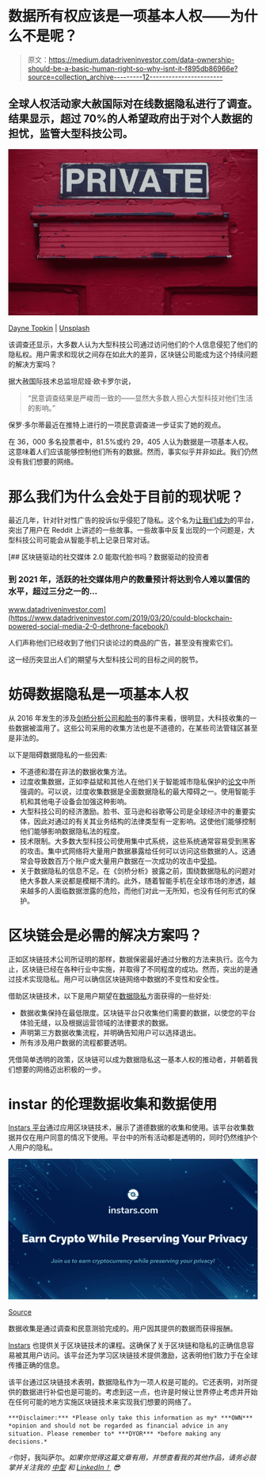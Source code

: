 # 数据所有权应该是一项基本人权——为什么不是呢？

> 原文：<https://medium.datadriveninvestor.com/data-ownership-should-be-a-basic-human-right-so-why-isnt-it-f895db86966e?source=collection_archive---------12----------------------->

## 全球人权活动家大赦国际对在线数据隐私进行了调查。结果显示，超过 70%的人希望政府出于对个人数据的担忧，监管大型科技公司。

![](img/a42f941bd46e953e3c98ff56bfdc98c3.png)

[Dayne Topkin](https://unsplash.com/@dtopkin1?utm_source=medium&utm_medium=referral) | [Unsplash](https://unsplash.com?utm_source=medium&utm_medium=referral)

该调查还显示，大多数人认为大型科技公司通过访问他们的个人信息侵犯了他们的隐私权。用户需求和现状之间存在如此大的差异，区块链公司能成为这个持续问题的解决方案吗？

据大赦国际技术总监坦尼娅·欧卡罗尔说，

> “民意调查结果是严峻而一致的——显然大多数人担心大型科技对他们生活的影响。”

保罗·多尔蒂最近在推特上进行的一项民意调查进一步证实了她的观点。

在 36，000 多名投票者中，81.5%或约 29，405 人认为数据是一项基本人权。这意味着人们应该能够控制他们所有的数据。然而，事实似乎并非如此。我们仍然没有我们想要的网络。

# **那么我们为什么会处于目前的现状呢？**

最近几年，针对针对性广告的投诉似乎侵犯了隐私。这个名为[让我们成为](https://www.makeuseof.com/tag/your-smartphone-listening-or-coincidence/)的平台，突出了用户在 Reddit 上讲述的一些故事。一些故事中反复出现的一个问题是，大型科技公司可能会从智能手机上记录日常对话。

[](https://www.datadriveninvestor.com/2019/03/20/could-blockchain-powered-social-media-2-0-dethrone-facebook/) [## 区块链驱动的社交媒体 2.0 能取代脸书吗？数据驱动的投资者

### 到 2021 年，活跃的社交媒体用户的数量预计将达到令人难以置信的水平，超过三分之一的…

www.datadriveninvestor.com](https://www.datadriveninvestor.com/2019/03/20/could-blockchain-powered-social-media-2-0-dethrone-facebook/) 

人们声称他们已经收到了他们只谈论过的商品的广告，甚至没有搜索它们。

这一经历突显出人们的期望与大型科技公司的目标之间的脱节。

# **妨碍数据隐私是一项基本人权**

从 2016 年发生的涉及[剑桥分析公司和脸书](https://www.google.com/url?sa=t&rct=j&q=&esrc=s&source=web&cd=12&cad=rja&uact=8&ved=2ahUKEwi_2666paPnAhV7QEEAHQpdCcEQFjALegQIAhAB&url=https%3A%2F%2Fwww.nytimes.com%2F2018%2F04%2F04%2Fus%2Fpolitics%2Fcambridge-analytica-scandal-fallout.html&usg=AOvVaw3ZEHO1hw3Cqkda_AWMaZKR)的事件来看，很明显，大科技收集的一些数据被滥用了。这些公司采用的收集方法也是不道德的，在某些司法管辖区甚至是非法的。

以下是阻碍数据隐私的一些因素:

*   不道德和潜在非法的数据收集方法。
*   过度收集数据，正如李益斌和其他人在他们关于智能城市隐私保护的[论文](https://ieeexplore.ieee.org/abstract/document/7210166)中所强调的。可以说，过度收集数据是全面数据隐私的最大障碍之一。使用智能手机和其他电子设备会加强这种影响。
*   大型科技公司的经济激励。脸书、亚马逊和谷歌等公司是全球经济中的重要实体，因此对通过的有关其业务结构的法律类型有一定影响。这使他们能够控制他们能够影响数据隐私法的程度。
*   技术限制。大多数大型科技公司使用集中式系统，这些系统通常容易受到黑客的攻击。集中式网络将大量用户数据暴露给任何可以访问这些数据的人。这通常会导致数百万个账户或大量用户数据在一次成功的攻击中[受损](http://www.stage2data.com/five-of-the-biggest-data-breaches-of-the-21st-century/)。
*   关于数据隐私的信息不足。在《剑桥分析》披露之前，围绕数据隐私的问题对绝大多数人来说都是模糊不清的。此外，随着智能手机在全球市场的渗透，越来越多的人面临数据泄露的危险，而他们对此一无所知，也没有任何形式的保护。

# **区块链会是必需的解决方案吗？**

正如区块链技术公司所证明的那样，数据保密最好通过分散的方法来执行。迄今为止，区块链已经在各种行业中实施，并取得了不同程度的成功。然而，突出的是通过技术实现隐私。用户可以确信区块链网络中数据的不变性和安全性。

借助区块链技术，以下是用户期望在[数据隐私](https://www.blockchain.com/legal/privacy)方面获得的一些好处:

*   数据收集保持在最低限度。区块链平台只收集他们需要的数据，以使您的平台体验无缝，以及根据运营领域的法律要求的数据。
*   声明第三方数据收集流程，并明确告知用户可以选择退出。
*   所有涉及用户数据的流程都要透明。

凭借简单透明的政策，区块链可以成为数据隐私这一基本人权的推动者，并朝着我们想要的网络迈出积极的一步。

# **instar 的伦理数据收集和数据使用**

[Instars 平台](https://instars.com/)通过应用区块链技术，展示了道德数据的收集和使用。该平台收集数据并仅在用户同意的情况下使用。平台中的所有活动都是透明的，同时仍然维护个人用户的隐私。

![](img/7ff78dc234d133d1880ba459fb368fc8.png)

[Source](https://instars.com/)

数据收集是通过调查和民意测验完成的。用户因其提供的数据而获得报酬。

[Instars](/instars.com/) 也提供关于区块链技术的课程。这确保了关于区块链和隐私的正确信息容易被其用户访问。该平台还为学习区块链技术提供激励，这表明他们致力于在全球传播正确的信息。

该平台通过区块链技术表明，数据隐私作为一项人权是可能的。它还表明，对所提供的数据进行补偿也是可能的。考虑到这一点，也许是时候让世界停止考虑并开始在任何可能的地方实施区块链技术来实现我们想要的网络了。

```
***Disclaimer:*** *Please only take this information as my* ***OWN*** *opinion and should not be regarded as financial advice in any situation. Please remember to* ***DYOR*** *before making any decisions.*
```

♂️你好，我叫萨尔。*如果你觉得这篇文章有用，并想查看我的其他作品，请务必鼓掌并关注我的* [*中型*](https://medium.com/@salmanmiah) *和* [*LinkedIn！*](https://linkedin.com/in/salman-miah-57aa90a0/) *😎*
